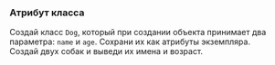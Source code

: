 ### Атрибут класса
Создай класс `Dog`, который при создании объекта принимает два параметра: `name` и `age`. Сохрани их как атрибуты экземпляра.  
Создай двух собак и выведи их имена и возраст.